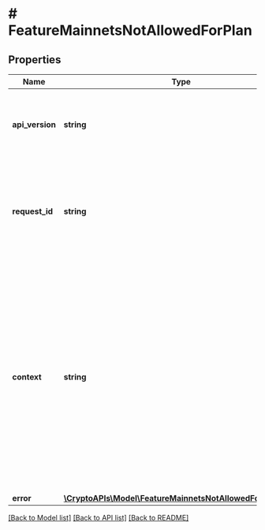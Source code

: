 # # FeatureMainnetsNotAllowedForPlan

## Properties

Name | Type | Description | Notes
------------ | ------------- | ------------- | -------------
**api_version** | **string** | Specifies the version of the API that incorporates this endpoint. |
**request_id** | **string** | Defines the ID of the request. The &#x60;requestId&#x60; is generated by Crypto APIs and it&#39;s unique for every request. |
**context** | **string** | In batch situations the user can use the context to correlate responses with requests. This property is present regardless of whether the response was successful or returned as an error. &#x60;context&#x60; is specified by the user. | [optional]
**error** | [**\CryptoAPIs\Model\FeatureMainnetsNotAllowedForPlanError**](FeatureMainnetsNotAllowedForPlanError.md) |  |

[[Back to Model list]](../../README.md#models) [[Back to API list]](../../README.md#endpoints) [[Back to README]](../../README.md)
